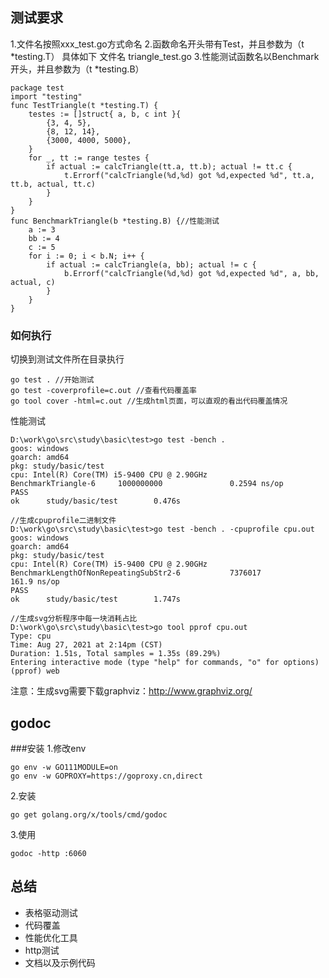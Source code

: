 ## 测试要求
1.文件名按照xxx_test.go方式命名
2.函数命名开头带有Test，并且参数为（t *testing.T）
具体如下
文件名 triangle_test.go
3.性能测试函数名以Benchmark开头，并且参数为（t *testing.B）
```
package test
import "testing"
func TestTriangle(t *testing.T) {
	testes := []struct{ a, b, c int }{
		{3, 4, 5},
		{8, 12, 14},
		{3000, 4000, 5000},
	}
	for _, tt := range testes {
		if actual := calcTriangle(tt.a, tt.b); actual != tt.c {
			t.Errorf("calcTriangle(%d,%d) got %d,expected %d", tt.a, tt.b, actual, tt.c)
		}
	}
}
func BenchmarkTriangle(b *testing.B) {//性能测试
	a := 3
	bb := 4
	c := 5
	for i := 0; i < b.N; i++ {
		if actual := calcTriangle(a, bb); actual != c {
			b.Errorf("calcTriangle(%d,%d) got %d,expected %d", a, bb, actual, c)
		}
	}
}
```
### 如何执行
切换到测试文件所在目录执行
```
go test . //开始测试
go test -coverprofile=c.out //查看代码覆盖率
go tool cover -html=c.out //生成html页面，可以直观的看出代码覆盖情况
```
性能测试
```
D:\work\go\src\study\basic\test>go test -bench .
goos: windows
goarch: amd64
pkg: study/basic/test
cpu: Intel(R) Core(TM) i5-9400 CPU @ 2.90GHz
BenchmarkTriangle-6     1000000000               0.2594 ns/op
PASS
ok      study/basic/test        0.476s

//生成cpuprofile二进制文件
D:\work\go\src\study\basic\test>go test -bench . -cpuprofile cpu.out
goos: windows
goarch: amd64
pkg: study/basic/test
cpu: Intel(R) Core(TM) i5-9400 CPU @ 2.90GHz
BenchmarkLengthOfNonRepeatingSubStr2-6           7376017               161.9 ns/op
PASS
ok      study/basic/test        1.747s

//生成svg分析程序中每一块消耗占比
D:\work\go\src\study\basic\test>go tool pprof cpu.out
Type: cpu
Time: Aug 27, 2021 at 2:14pm (CST)
Duration: 1.51s, Total samples = 1.35s (89.29%)
Entering interactive mode (type "help" for commands, "o" for options)
(pprof) web

```
注意：生成svg需要下载graphviz：http://www.graphviz.org/

## godoc
###安装
1.修改env
```
go env -w GO111MODULE=on
go env -w GOPROXY=https://goproxy.cn,direct
```
2.安装
```
go get golang.org/x/tools/cmd/godoc
```
3.使用
```
godoc -http :6060

```

## 总结
- 表格驱动测试
- 代码覆盖
- 性能优化工具
- http测试
- 文档以及示例代码